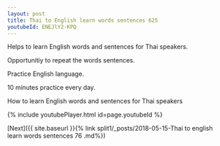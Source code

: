 ```yaml
---
layout: post
title: Thai to English learn words sentences 625 
youtubeId: ENEJlY2-KPQ
---
```

 
 
Helps to learn English words and sentences for Thai speakers.

Opportunitiy to repeat the words sentences. 

Practice English language. 
 
10 minutes practice every day. 
 
How to learn English words and sentences for Thai speakers 
 
{% include youtubePlayer.html id=page.youtubeId %}
 
 
[Next]({{ site.baseurl }}{% link  split1/_posts/2018-05-15-Thai to english learn words sentences 76 .md%})
 
